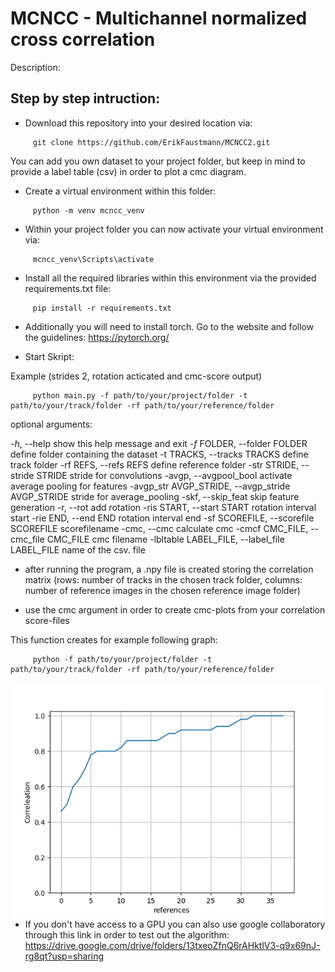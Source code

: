 # MCNCC - Multichannel normalized cross correlation

Description:

## Step by step intruction:

- Download this repository into your desired location via:
```
     git clone https://github.com/ErikFaustmann/MCNCC2.git
```
You can add you own dataset to your project folder, but keep in mind to provide a label table (csv) in order to plot a cmc diagram.

- Create a virtual environment within this folder:
```
     python -m venv mcncc_venv
```

- Within your project folder you can  now activate your virtual environment via:
```
     mcncc_venv\Scripts\activate
```

- Install all the required libraries within this environment via the provided requirements.txt file:
```
     pip install -r requirements.txt
```
- Additionally you will need to install torch. Go to the website and follow the guidelines:
https://pytorch.org/

- Start Skript:

Example (strides 2, rotation acticated and cmc-score output)
```
     python main.py -f path/to/your/project/folder -t path/to/your/track/folder -rf path/to/your/reference/folder
```

optional arguments:

  *-h*, --help            show this help message and exit
  *-f* FOLDER, --folder FOLDER
                        define folder containing the dataset
  -t TRACKS, --tracks TRACKS
                        define track folder
  -rf REFS, --refs REFS
                        define reference folder
  -str STRIDE, --stride STRIDE
                        stride for convolutions
  -avgp, --avgpool_bool
                        activate average pooling for features
  -avgp_str AVGP_STRIDE, --avgp_stride AVGP_STRIDE
                        stride for average_pooling
  -skf, --skip_feat     skip feature generation
  -r, --rot             add rotation
  -ris START, --start START
                        rotation interval start
  -rie END, --end END   rotation interval end
  -sf SCOREFILE, --scorefile SCOREFILE
                        scorefilename
  -cmc, --cmc           calculate cmc
  -cmcf CMC_FILE, --cmc_file CMC_FILE
                        cmc filename
  -lbltable LABEL_FILE, --label_file LABEL_FILE
                        name of the csv. file

                        

- after running the program, a .npy file is created storing the correlation matrix (rows: number of tracks in the chosen track folder, columns: number of reference images in the chosen reference image folder)

- use the cmc argument in order to create cmc-plots from your correlation score-files

This function creates for example following graph:
```
     python -f path/to/your/project/folder -t path/to/your/track/folder -rf path/to/your/reference/folder 
```
<img src="cmc_score_diagram.png"
     alt="Markdown Monster icon"
     style="float: left; margin-right: 10px;" />    

- If you don't have access to a GPU you can also use google collaboratory through this link in order to test out the algorithm:
https://drive.google.com/drive/folders/13txeoZfnQ6rAHktlV3-q9x69nJ-rg8qt?usp=sharing
